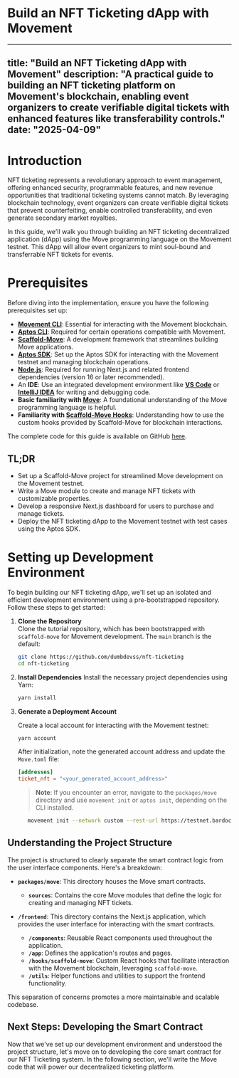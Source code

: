 # Build an NFT Ticketing dApp with Movement

---
title: "Build an NFT Ticketing dApp with Movement"
description: "A practical guide to building an NFT ticketing platform on Movement's blockchain, enabling event organizers to create verifiable digital tickets with enhanced features like transferability controls."
date: "2025-04-09"
---

# Introduction

NFT ticketing represents a revolutionary approach to event management, offering enhanced security, programmable features, and new revenue opportunities that traditional ticketing systems cannot match. By leveraging blockchain technology, event organizers can create verifiable digital tickets that prevent counterfeiting, enable controlled transferability, and even generate secondary market royalties.

In this guide, we'll walk you through building an NFT ticketing decentralized application (dApp) using the Move programming language on the Movement testnet. This dApp will allow event organizers to mint soul-bound and transferrable NFT tickets for events.

# Prerequisites

Before diving into the implementation, ensure you have the following prerequisites set up:

- **[Movement CLI](https://developer.movementnetwork.xyz/learning-paths/basic-concepts/01-install-movement-cli)**: Essential for interacting with the Movement blockchain.
- **[Aptos CLI](https://aptos.dev/cli-tools/aptos-cli-tool/install-aptos-cli)**: Required for certain operations compatible with Movement.
- **[Scaffold-Move](https://github.com/arjanjohan/scaffold-move)**: A development framework that streamlines building Move applications.
- **[Aptos SDK](https://aptos.dev/en/build/sdks/ts-sdk)**: Set up the Aptos SDK for interacting with the Movement testnet and managing blockchain operations.
- **[Node.js](https://nodejs.org/en/download/)**: Required for running Next.js and related frontend dependencies (version 16 or later recommended).
- An **IDE**: Use an integrated development environment like **[VS Code](https://code.visualstudio.com/)** or **[IntelliJ IDEA](https://www.jetbrains.com/idea/)** for writing and debugging code.
- **Basic familiarity with [Move](https://developer.movementnetwork.xyz/learning-paths/basic-concepts)**: A foundational understanding of the Move programming language is helpful.
- **Familiarity with [Scaffold-Move Hooks](https://scaffold-move-docs.vercel.app/hooks/)**: Understanding how to use the custom hooks provided by Scaffold-Move for blockchain interactions.

The complete code for this guide is available on GitHub [here](https://github.com/dumbdevss/nft-ticketing).

## TL;DR

- Set up a Scaffold-Move project for streamlined Move development on the Movement testnet.
- Write a Move module to create and manage NFT tickets with customizable properties.
- Develop a responsive Next.js dashboard for users to purchase and manage tickets.
- Deploy the NFT ticketing dApp to the Movement testnet with test cases using the Aptos SDK.

# Setting up Development Environment

To begin building our NFT ticketing dApp, we'll set up an isolated and efficient development environment using a pre-bootstrapped repository. Follow these steps to get started:

1. **Clone the Repository**  
   Clone the tutorial repository, which has been bootstrapped with `scaffold-move` for Movement development. The `main` branch is the default:  
   ```bash
   git clone https://github.com/dumbdevss/nft-ticketing
   cd nft-ticketing
   ```

2. **Install Dependencies**
   Install the necessary project dependencies using Yarn:
    ```bash
   yarn install
   ```

3. **Generate a Deployment Account**

   Create a local account for interacting with the Movement testnet:

   ```bash
   yarn account
   ```

   After initialization, note the generated account address and update the `Move.toml` file:

   ```toml
   [addresses]
   ticket_nft = "<your_generated_account_address>"
   ```

   > **Note**: If you encounter an error, navigate to the `packages/move` directory and use `movement init` or `aptos init`, depending on the CLI installed.
   ```bash
      movement init --network custom --rest-url https://testnet.bardock.movementnetwork.xyz/v1 --faucet-url https://faucet.testnet.bardock.movementnetwork.xyz/
   ```


## Understanding the Project Structure

The project is structured to clearly separate the smart contract logic from the user interface components. Here's a breakdown:

- **`packages/move`**: This directory houses the Move smart contracts.
    - **`sources`**: Contains the core Move modules that define the logic for creating and managing NFT tickets.

- **`/frontend`**: This directory contains the Next.js application, which provides the user interface for interacting with the smart contracts.
    - **`/components`**: Reusable React components used throughout the application.
    - **`/app`**: Defines the application's routes and pages.
    - **`/hooks/scaffold-move`**: Custom React hooks that facilitate interaction with the Movement blockchain, leveraging `scaffold-move`.
    - **`/utils`**: Helper functions and utilities to support the frontend functionality.
   

This separation of concerns promotes a more maintainable and scalable codebase.

## Next Steps: Developing the Smart Contract

Now that we've set up our development environment and understood the project structure, let's move on to developing the core smart contract for our NFT Ticketing system. In the following section, we'll write the Move code that will power our decentralized ticketing platform.